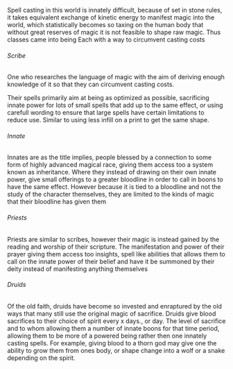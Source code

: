 Spell casting in this world is innately difficult, because of set in stone rules, it takes equivalent exchange of kinetic energy to manifest magic into the world, which statistically becomes so taxing on the human body that without great reserves of magic it is not feasible to shape raw magic. Thus classes came into being
Each with a way to circumvent casting costs

###### Scribe
One who researches the language of magic with the aim of deriving enough knowledge of it so that they can circumvent casting costs.

Their spells primarily aim at being as optimized as possible, sacrificing innate power for lots of small spells that add up to the same effect, or using carefull wording to ensure that large spells have certain limitations to reduce use. Similar to using less infill on a print to get the same shape.

###### Innate
Innates are as the title implies, people blessed by a connection to some form of highly advanced magical race, giving them access too a system known as inheritance. Where they instead of drawing on their own innate power, give small offerings to a greater bloodline in order to call in boons to have the same effect. However because it is tied to a bloodline and not the study of the character themselves, they are limited to the kinds of magic that their bloodline has given them

###### Priests
Priests are similar to scribes, however their magic is instead gained by the reading and worship of their scripture. The manifestation and power of their prayer giving them access too insights, spell like abilities that allows them to call on the innate power of their belief and have it be summoned by their deity instead of manifesting anything themselves


###### Druids
Of the old faith, druids have become so invested and enraptured by the old ways that many still use the original magic of sacrifice. Druids give blood sacrifices to their choice of spirit every x days., or day. The level of sacrifice and to whom allowing them a number of innate boons for that time period, allowing them to be more of a powered being rather then one innately casting spells. For example, giving blood to a thorn god may give one the ability to grow them from ones body, or shape change into a wolf or a snake depending on the spirit.









